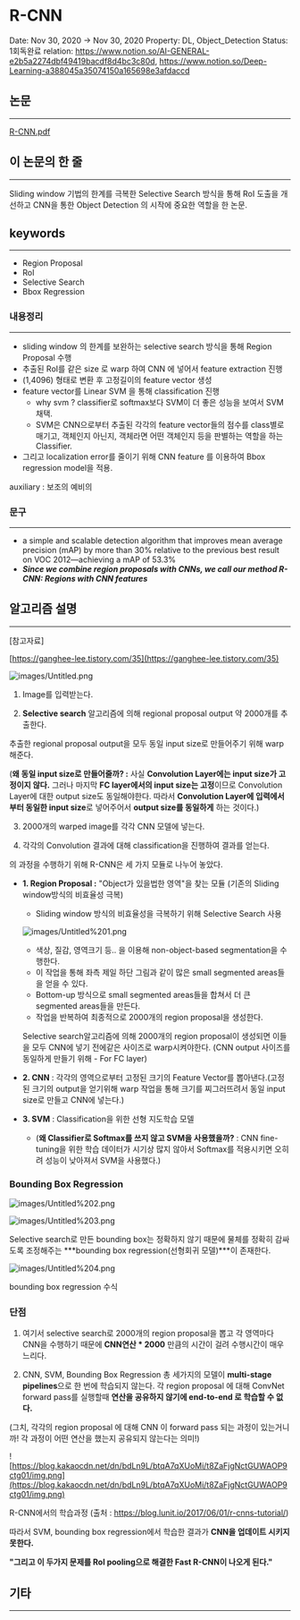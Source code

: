 # R-CNN

Date: Nov 30, 2020 → Nov 30, 2020
Property: DL, Object_Detection
Status: 1회독완료
relation: https://www.notion.so/AI-GENERAL-e2b5a2274dbf49419bacdf8d4bc3c80d, https://www.notion.so/Deep-Learning-a388045a35074150a165698e3afdaccd

## 논문

---

[R-CNN.pdf](images/R-CNN.pdf)

## 이 논문의 한 줄

---

Sliding window 기법의 한계를 극복한 Selective Search 방식을 통해 RoI 도출을 개선하고 CNN을 통한 Object Detection 의 시작에 중요한 역할을 한 논문.

## keywords

---

- Region Proposal
- RoI
- Selective Search
- Bbox Regression

### 내용정리

---

- sliding window 의 한계를 보완하는 selective search 방식을 통해 Region Proposal 수행
- 추출된 RoI를 같은 size 로 warp 하여 CNN 에 넣어서 feature extraction 진행
- (1,4096) 형태로 변환 후 고정길이의 feature vector 생성
- feature vector를 Linear SVM 을 통해 classification 진행
    - why svm ? classifier로 softmax보다 SVM이 더 좋은 성능을 보여서 SVM 채택.
    - SVM은 CNN으로부터 추출된 각각의 feature vector들의 점수를 class별로 매기고, 객체인지 아닌지, 객체라면 어떤 객체인지 등을 판별하는 역할을 하는 Classifier.
- 그리고 localization error를 줄이기 위해 CNN feature 를 이용하여 Bbox regression model을 적용.

auxiliary : 보조의 예비의

### 문구

---

- a simple and scalable detection algorithm that improves mean average precision (mAP) by more than 30% relative to the previous best result on VOC 2012—achieving a mAP of 53.3%
- ***Since we combine region proposals with CNNs, we call our method R-CNN: Regions with CNN features***

## 알고리즘 설명

---

[참고자료]

[https://ganghee-lee.tistory.com/35](https://ganghee-lee.tistory.com/35)

![images/Untitled.png](images/Untitled.png)

1. Image를 입력받는다.

2. **Selective search** 알고리즘에 의해 regional proposal output 약 2000개를 추출한다.

추출한 regional proposal output을 모두 동일 input size로 만들어주기 위해 warp해준다.

(**왜 동일 input size로 만들어줄까? :** 사실 **Convolution Layer에는 input size가 고정이지 않다.** 그러나 마지막 **FC layer에서의 input size는 고정**이므로 Convolution Layer에 대한 output size도 동일해야한다. 따라서 **Convolution Layer에 입력에서부터 동일한 input size**로 넣어주어서 **output size를 동일하게** 하는 것이다.)

3. 2000개의 warped image를 각각 CNN 모델에 넣는다.

4. 각각의 Convolution 결과에 대해 classification을 진행하여 결과를 얻는다.

의 과정을 수행하기 위해 R-CNN은 세 가지 모듈로 나누어 놓았다.

- **1. Region Proposal :** "Object가 있을법한 영역"을 찾는 모듈 (기존의 Sliding window방식의 비효율성 극복)
    - Sliding window 방식의 비효율성을 극복하기 위해 Selective Search 사용

    ![images/Untitled%201.png](images/Untitled%201.png)

    - 색상, 질감, 영역크기 등.. 을 이용해 non-object-based segmentation을 수행한다.
    - 이 작업을 통해 좌측 제일 하단 그림과 같이 많은 small segmented areas들을  얻을 수 있다.
    - Bottom-up 방식으로 small segmented areas들을 합쳐서 더 큰 segmented areas들을 만든다.
    - 작업을 반복하여 최종적으로 2000개의 region proposal을 생성한다.

    Selective search알고리즘에 의해 2000개의 region proposal이 생성되면 이들을 모두 CNN에 넣기 전에같은 사이즈로 warp시켜야한다. (CNN output 사이즈를 동일하게 만들기 위해 - For FC layer)

- **2. CNN** : 각각의 영역으로부터 고정된 크기의 Feature Vector를 뽑아낸다.(고정된 크기의 output을 얻기위해 warp 작업을 통해 크기를 찌그러뜨려서 동일 input size로 만들고 CNN에 넣는다.)
- **3. SVM** : Classification을 위한 선형 지도학습 모델
    - (**왜 Classifier로 Softmax를 쓰지 않고 SVM을 사용했을까?** : CNN fine-tuning을 위한 학습 데이터가 시기상 많지 않아서 Softmax를 적용시키면 오히려 성능이 낮아져서 SVM을 사용했다.)

### Bounding Box Regression

![images/Untitled%202.png](images/Untitled%202.png)

![images/Untitled%203.png](images/Untitled%203.png)

Selective search로 만든 bounding box는 정확하지 않기 때문에 물체를 정확히 감싸도록 조정해주는 ***bounding box regression(선형회귀 모델)***이 존재한다.

![images/Untitled%204.png](images/Untitled%204.png)

bounding box regression 수식

### **단점**

1. 여기서 selective search로 2000개의 region proposal을 뽑고 각 영역마다 CNN을 수행하기 때문에 **CNN연산 * 2000** 만큼의 시간이 걸려 수행시간이 매우 느리다.

2. CNN, SVM, Bounding Box Regression 총 세가지의 모델이 **multi-stage pipelines**으로 한 번에 학습되지 않는다. 각 region proposal 에 대해 ConvNet forward pass를 실행할때 **연산을 공유하지 않기에 end-to-end 로 학습할 수 없다.**

(그치, 각각의 region proposal 에 대해 CNN 이 forward pass 되는 과정이 있는거니까! 각 과정이 어떤 연산을 했는지 공유되지 않는다는 의미!)

![https://blog.kakaocdn.net/dn/bdLn9L/btqA7qXUoMi/t8ZaFjgNctGUWAOP9ctg01/img.png](https://blog.kakaocdn.net/dn/bdLn9L/btqA7qXUoMi/t8ZaFjgNctGUWAOP9ctg01/img.png)

R-CNN에서의 학습과정 (출처 : https://blog.lunit.io/2017/06/01/r-cnns-tutorial/)

따라서 SVM, bounding box regression에서 학습한 결과가 **CNN을 업데이트 시키지 못한다.**

**"그리고 이 두가지 문제를 RoI pooling으로 해결한 Fast R-CNN이 나오게 된다."**

## 기타

---